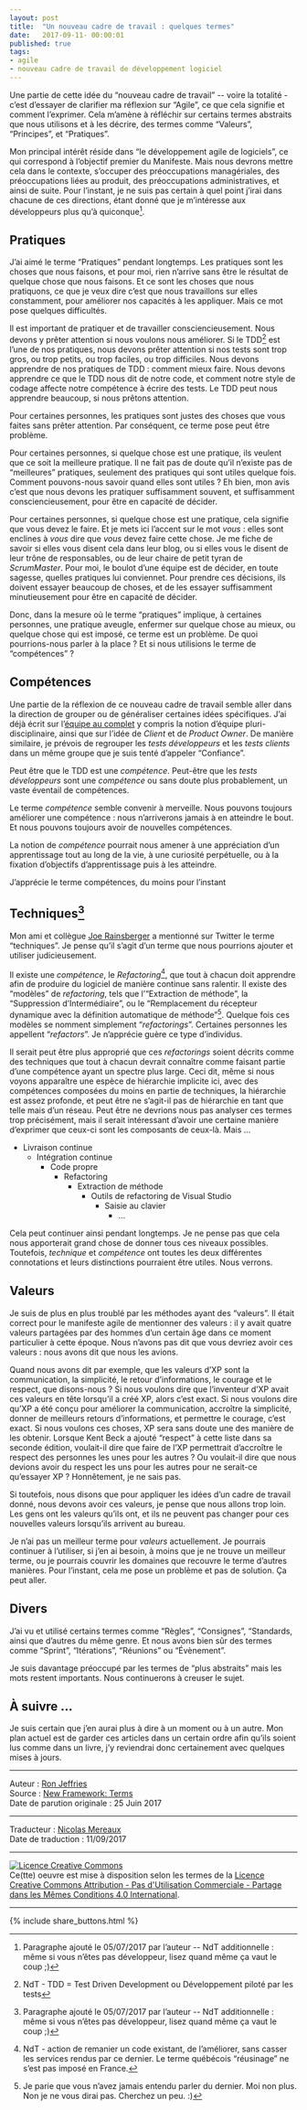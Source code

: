```yaml
---
layout: post
title:  "Un nouveau cadre de travail : quelques termes"
date:   2017-09-11- 00:00:01
published: true
tags: 
- agile
- nouveau cadre de travail de développement logiciel
---
```


Une partie de cette idée du “nouveau cadre de travail” -- voire la totalité - c’est d’essayer de clarifier ma réflexion sur “Agile”, ce que cela signifie et comment l’exprimer. Cela m’amène à réfléchir sur certains termes abstraits que nous utilisons et à les décrire, des termes comme “Valeurs”, “Principes”, et “Pratiques”.

Mon principal intérêt réside dans “le développement agile de logiciels”, ce qui correspond à l’objectif premier du Manifeste. Mais nous devrons mettre cela dans le contexte, s’occuper des préoccupations managériales, des préoccupations liées au produit, des préoccupations administratives, et ainsi de suite. Pour l’instant, je ne suis pas certain à quel point j’irai dans chacune de ces directions, étant donné que je m’intéresse aux développeurs plus qu’à quiconque[^1].

## Pratiques

J’ai aimé le terme “Pratiques” pendant longtemps. Les pratiques sont les choses que nous faisons, et pour moi, rien n’arrive sans être le résultat de quelque chose que nous faisons. Et ce sont les choses que nous pratiquons, ce que je veux dire c’est que nous travaillons sur elles constamment, pour améliorer nos capacités à les appliquer. Mais ce mot pose quelques difficultés. 

Il est important de pratiquer et de travailler consciencieusement. Nous devons y prêter attention si nous voulons nous améliorer. Si le TDD[^2] est l’une de nos pratiques, nous devons prêter attention si nos tests sont trop gros, ou trop petits, ou trop faciles, ou trop difficiles. Nous devons apprendre de nos pratiques de TDD : comment mieux faire. Nous devons apprendre ce que le TDD nous dit de notre code, et comment notre style de codage affecte notre compétence à écrire des tests. Le TDD peut nous apprendre beaucoup, si nous prêtons attention.

Pour certaines personnes, les pratiques sont justes des choses que vous faites sans prêter attention. Par conséquent, ce terme pose peut être problème.

Pour certaines personnes, si quelque chose est une pratique, ils veulent que ce soit la meilleure pratique. Il ne fait pas de doute qu’il n’existe pas de “meilleures” pratiques, seulement des pratiques qui sont utiles quelque fois. Comment pouvons-nous savoir quand elles sont utiles ? Eh bien, mon avis c’est que nous devons les pratiquer suffisamment souvent, et suffisamment consciencieusement, pour être en capacité de décider.

Pour certaines personnes, si quelque chose est une pratique, cela signifie que vous devez le faire. Et je mets ici l’accent sur le mot _vous_ : elles sont enclines à _vous_ dire que _vous_ devez faire cette chose. Je me fiche de savoir si elles vous disent cela dans leur blog, ou si elles vous le disent de leur trône de responsables, ou de leur chaire de petit tyran de _ScrumMaster_. Pour moi, le boulot d’une équipe est de décider, en toute sagesse, quelles pratiques lui conviennet. Pour prendre ces décisions, ils doivent essayer beaucoup de choses, et de les essayer suffisamment minutieusement pour être en capacité de décider.

Donc, dans la mesure où le terme “pratiques” implique, à certaines personnes, une pratique aveugle, enfermer sur quelque chose au mieux, ou quelque chose qui est imposé, ce terme est un problème. De quoi pourrions-nous parler à la place ? Et si nous utilisions le terme de “compétences” ?

## Compétences

Une partie de la réflexion de ce nouveau cadre de travail semble aller dans la direction de grouper ou de généraliser certaines idées spécifiques. J’ai déjà écrit sur l’[équipe au complet](http://www.les-traducteurs-agiles.org/2017/08/27/nouveau-cadre-de-travail-equipe.html) y compris la notion d’équipe pluri-disciplinaire, ainsi que sur l’idée de _Client_ et de _Product Owner_. De manière similaire, je prévois de regrouper les _tests développeurs_ et les _tests clients_ dans un même groupe que je suis tenté d’appeler “Confiance”.

Peut être que le TDD est une _compétence_. Peut-être que les _tests développeurs_ sont une _compétence_ ou sans doute plus probablement, un vaste éventail de compétences.

Le terme _compétence_ semble convenir à merveille. Nous pouvons toujours améliorer une compétence : nous n’arriverons jamais à en atteindre le bout. Et nous pouvons toujours avoir de nouvelles compétences. 

La notion de _compétence_ pourrait nous amener à une appréciation d’un apprentissage tout au long de la vie, à une curiosité perpétuelle, ou à la fixation d’objectifs d’apprentissage puis à les atteindre.

J’apprécie le terme compétences, du moins pour l’instant

## Techniques[^1]

Mon ami et collègue [Joe Rainsberger](http://twitter.com/jbrains) a mentionné sur Twitter le terme “techniques”. Je pense qu’il s’agit d’un terme que nous pourrions ajouter et utiliser judicieusement.

Il existe une _compétence_, le _Refactoring_[^3], que tout à chacun doit apprendre afin de produire du logiciel de manière continue sans ralentir. Il existe des “modèles” de _refactoring_, tels que l’“Extraction de méthode”, la “Suppression d’Intermédiaire”, ou le “Remplacement du récepteur dynamique avec la définition automatique de méthode”[^4]. Quelque fois ces modèles se nomment simplement “_refactorings_”. Certaines personnes les appellent “_refactors_”. Je n’apprécie guère ce type d’individus.

Il serait peut être plus approprié que ces _refactorings_ soient décrits comme des techniques que tout à chacun devrait connaître comme faisant partie d’une compétence ayant un spectre plus large. Ceci dit, même si nous voyons apparaître une espèce de hiérarchie implicite ici, avec des compétences composées du moins en partie de techniques, la hiérarchie est assez profonde, et peut être ne s’agit-il pas de hiérarchie en tant que telle mais d’un réseau. Peut être ne devrions nous pas analyser ces termes trop précisément, mais il serait intéressant d’avoir une certaine manière d’exprimer que ceux-ci sont les composants de ceux-là. Mais …

* Livraison continue
  * Intégration continue 
    * Code propre
      * Refactoring
        * Extraction de méthode
          * Outils de refactoring de Visual Studio
            * Saisie au clavier
              * …

Cela peut continuer ainsi pendant longtemps. Je ne pense pas que cela nous apporterait grand chose de donner tous ces niveaux possibles. Toutefois, _technique_ et _compétence_ ont toutes les deux différentes connotations et leurs distinctions pourraient être utiles. Nous verrons.

## Valeurs

Je suis de plus en plus troublé par les méthodes ayant des “valeurs”. Il était correct pour le manifeste agile de mentionner des valeurs : il y avait quatre valeurs partagées par des hommes d’un certain âge dans ce moment particulier à cette époque. Nous n’avons pas dit que vous devriez avoir ces valeurs : nous avons dit que nous les avions.

Quand nous avons dit par exemple, que les valeurs d’XP sont la communication, la simplicité, le retour d’informations, le courage et le respect, que disons-nous ? Si nous voulons dire que l’inventeur d’XP avait ces valeurs en tête lorsqu’il a créé XP, alors c’est exact. Si nous voulons dire qu’XP a été conçu pour améliorer la communication, accroître la simplicité, donner de meilleurs retours d’informations, et permettre le courage, c’est exact. Si nous voulons ces choses, XP sera sans doute une des manière de les obtenir. Lorsque Kent Beck a ajouté “respect” à cette liste dans sa seconde édition, voulait-il dire que faire de l’XP permettrait d’accroître le respect des personnes les unes pour les autres ? Ou voulait-il dire que nous devions avoir du respect les uns pour les autres pour ne serait-ce qu’essayer XP ? Honnêtement, je ne sais pas.

Si toutefois, nous disons que pour appliquer les idées d’un cadre de travail donné, nous devons avoir ces valeurs, je pense que nous allons trop loin. Les gens ont les valeurs qu’ils ont, et ils ne peuvent pas changer pour ces nouvelles valeurs lorsqu’ils arrivent au bureau.

Je n’ai pas un meilleur terme pour _valeurs_ actuellement. Je pourrais continuer à l’utiliser, si j’en ai besoin, à moins que je ne trouve un meilleur terme, ou je pourrais couvrir les domaines que recouvre le terme d’autres manières. Pour l’instant, cela me pose un problème et pas de solution. Ça peut aller.

## Divers

J’ai vu et utilisé certains termes comme “Règles”, “Consignes”, “Standards, ainsi que d’autres du même genre. Et nous avons bien sûr des termes comme “Sprint”, “Itérations”, “Réunions” ou “Évènement”.

Je suis davantage préoccupé par les termes de “plus abstraits” mais les mots restent importants. Nous continuerons à creuser le sujet. 

## À suivre … 

Je suis certain que j’en aurai plus à dire à un moment ou à un autre. Mon plan actuel est de garder ces articles dans un certain ordre afin qu’ils soient lus comme dans un livre, j’y reviendrai donc certainement avec quelques mises à jours.


[^1]: Paragraphe ajouté le 05/07/2017 par l’auteur -- NdT additionnelle : même si vous n’êtes pas développeur, lisez quand même ça vaut le coup ;)

[^2]: NdT - TDD = Test Driven Development ou Développement piloté par les tests

[^3]: NdT - action de remanier un code existant, de l’améliorer, sans casser les services rendus par ce dernier. Le terme québécois “réusinage” ne s’est pas imposé en France.

[^4]: Je parie que vous n’avez jamais entendu parler du dernier. Moi non plus. Non je ne vous dirai pas. Cherchez un peu. :)

---
Auteur : [Ron Jeffries](http://ronjeffries.com/about.html)  
Source : [New Framework: Terms](http://ronjeffries.com/articles/017-02ff/new-framework-terms/)  
Date de parution originale : 25 Juin 2017  

---
Traducteur : [Nicolas Mereaux](http://www.les-traducteurs-agiles.org/traducteurs/)  
Date de traduction : 11/09/2017  

---

<a rel="license" href="http://creativecommons.org/licenses/by-nc-sa/4.0/"><img alt="Licence Creative Commons" style="border-width:0" src="http://i.creativecommons.org/l/by-nc-sa/4.0/88x31.png" /></a><br />Ce(tte) oeuvre est mise à disposition selon les termes de la <a rel="license" href="http://creativecommons.org/licenses/by-nc-sa/4.0/">Licence Creative Commons Attribution - Pas d'Utilisation Commerciale - Partage dans les Mêmes Conditions 4.0 International</a>.

---

{% include share_buttons.html %}



